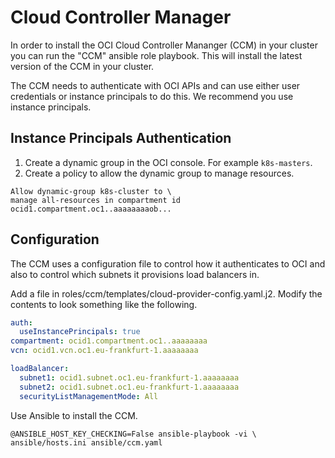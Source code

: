 # Cloud Controller Manager

In order to install the OCI Cloud Controller Mananger (CCM) in your cluster you can run the "CCM" ansible role playbook. This will install the latest version of the CCM in your cluster.

The CCM needs to authenticate with OCI APIs and can use either user credentials or instance principals to do this. We recommend you use instance principals.

## Instance Principals Authentication

1. Create a dynamic group in the OCI console. For example `k8s-masters`.
2. Create a policy to allow the dynamic group to manage resources.

```
Allow dynamic-group k8s-cluster to \
manage all-resources in compartment id ocid1.compartment.oc1..aaaaaaaaob...
```

## Configuration

The CCM uses a configuration file to control how it authenticates to OCI and also to control which subnets it provisions load balancers in.

Add a file in roles/ccm/templates/cloud-provider-config.yaml.j2.
Modify the contents to look something like the following.

```yaml
auth:
  useInstancePrincipals: true
compartment: ocid1.compartment.oc1..aaaaaaaa
vcn: ocid1.vcn.oc1.eu-frankfurt-1.aaaaaaaa

loadBalancer:
  subnet1: ocid1.subnet.oc1.eu-frankfurt-1.aaaaaaaa
  subnet2: ocid1.subnet.oc1.eu-frankfurt-1.aaaaaaaa
  securityListManagementMode: All
```

Use Ansible to install the CCM.

```
@ANSIBLE_HOST_KEY_CHECKING=False ansible-playbook -vi \
ansible/hosts.ini ansible/ccm.yaml
```

